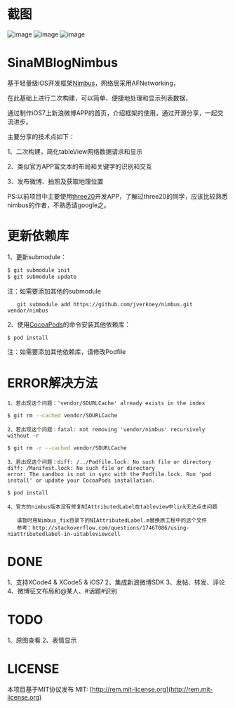 # 截图

![image](http://git.oschina.net/jimneylee/SinaMBlogNimbus/raw/master/SinaMBlog/Images/Screenshot/homepage.png)
![image](http://git.oschina.net/jimneylee/SinaMBlogNimbus/raw/master/SinaMBlog/Images/Screenshot/postnewstatus.png)
![image](http://git.oschina.net/jimneylee/SinaMBlogNimbus/raw/master/SinaMBlog/Images/Screenshot/repost.png)

# SinaMBlogNimbus

基于轻量级iOS开发框架[Nimbus](https://github.com/jverkoey/nimbus)，网络层采用AFNetworking，

在此基础上进行二次构建，可以简单、便捷地处理和显示列表数据，

通过制作iOS7上新浪微博APP的首页，介绍框架的使用，通过开源分享，一起交流进步。

主要分享的技术点如下：

   1、二次构建，简化tableView网络数据请求和显示

   2、类似官方APP富文本的布局和关键字的识别和交互

   3、发布微博、拍照及获取地理位置

   PS:以前项目中主要使用[three20](https://github.com/facebook/three20)开发APP，了解过three20的同学，应该比较熟悉nimbus的作者，不熟悉请google之。

# 更新依赖库
   1、更新submodule：
``` bash
$ git submodule init 
$ git submodule update
```
   注：如需要添加其他的submodule

       git submodule add https://github.com/jverkoey/nimbus.git vendor/nimbus

   2、使用[CocoaPods](http://cocoapods.org)的命令安装其他依赖库：
``` bash   
$ pod install
```   
   注：如需要添加其他依赖库，请修改Podfile

# ERROR解决方法

    1、若出现这个问题：'vendor/SDURLCache' already exists in the index
``` bash
$ git rm --cached vendor/SDURLCache
```
    2、若出现这个问题：fatal: not removing 'vendor/nimbus' recursively without -r
``` bash
$ git rm -r --cached vendor/SDURLCache
```
    3、若出现这个问题：diff: /../Podfile.lock: No such file or directory 
    diff: /Manifest.lock: No such file or directory 
    error: The sandbox is not in sync with the Podfile.lock. Run 'pod install' or update your CocoaPods installation.
``` bash
$ pod install
```
    4、官方的nimbus版本没有修复NIAttributedLabel在tableview中link无法点击问题
    
       请暂时用Nimbus_fix目录下的NIAttributedLabel.m替换原工程中的这个文件
       参考：http://stackoverflow.com/questions/17467086/using-niattributedlabel-in-uitableviewcell

# DONE
1、支持XCode4 & XCode5 & iOS7
2、集成新浪微博SDK
3、发帖、转发、评论
4、微博征文布局和@某人、#话题#识别

# TODO
1、原图查看
2、表情显示

# LICENSE
本项目基于MIT协议发布
MIT: [http://rem.mit-license.org](http://rem.mit-license.org)
